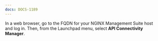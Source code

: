 ```yaml
---
docs: DOCS-1189
---
```


In a web browser, go to the FQDN for your NGINX Management Suite host and log in. Then, from the Launchpad menu, select **API Connectivity Manager**.
